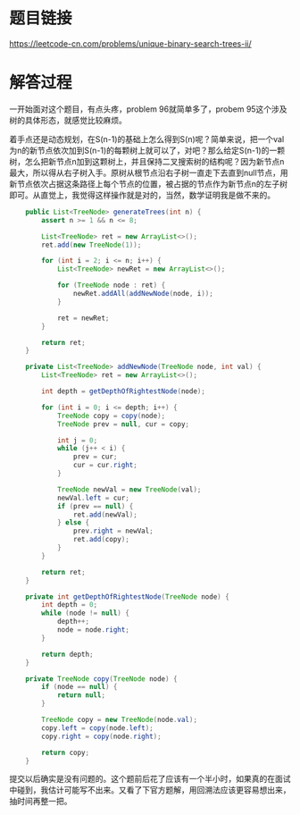 # 题目链接
https://leetcode-cn.com/problems/unique-binary-search-trees-ii/

# 解答过程
一开始面对这个题目，有点头疼，problem 96就简单多了，probem 95这个涉及树的具体形态，就感觉比较麻烦。

着手点还是动态规划，在S(n-1)的基础上怎么得到S(n)呢？简单来说，把一个val为n的新节点依次加到S(n-1)的每颗树上就可以了，对吧？那么给定S(n-1)的一颗树，怎么把新节点n加到这颗树上，并且保持二叉搜索树的结构呢？因为新节点n最大，所以得从右子树入手。原树从根节点沿右子树一直走下去直到null节点，用新节点依次占据这条路径上每个节点的位置，被占据的节点作为新节点n的左子树即可。从直觉上，我觉得这样操作就是对的，当然，数学证明我是做不来的。

```java
	public List<TreeNode> generateTrees(int n) {
		assert n >= 1 && n <= 8;

		List<TreeNode> ret = new ArrayList<>();
		ret.add(new TreeNode(1));

		for (int i = 2; i <= n; i++) {
			List<TreeNode> newRet = new ArrayList<>();

			for (TreeNode node : ret) {
				newRet.addAll(addNewNode(node, i));
			}

			ret = newRet;
		}

		return ret;
	}

	private List<TreeNode> addNewNode(TreeNode node, int val) {
		List<TreeNode> ret = new ArrayList<>();

		int depth = getDepthOfRightestNode(node);

		for (int i = 0; i <= depth; i++) {
			TreeNode copy = copy(node);
			TreeNode prev = null, cur = copy;

			int j = 0;
			while (j++ < i) {
				prev = cur;
				cur = cur.right;
			}

			TreeNode newVal = new TreeNode(val);
			newVal.left = cur;
			if (prev == null) {
				ret.add(newVal);
			} else {
				prev.right = newVal;
				ret.add(copy);
			}
		}

		return ret;
	}

	private int getDepthOfRightestNode(TreeNode node) {
		int depth = 0;
		while (node != null) {
			depth++;
			node = node.right;
		}

		return depth;
	}

	private TreeNode copy(TreeNode node) {
		if (node == null) {
			return null;
		}

		TreeNode copy = new TreeNode(node.val);
		copy.left = copy(node.left);
		copy.right = copy(node.right);

		return copy;
	}
```

提交以后确实是没有问题的。这个题前后花了应该有一个半小时，如果真的在面试中碰到，我估计可能写不出来。又看了下官方题解，用回溯法应该更容易想出来，抽时间再整一把。